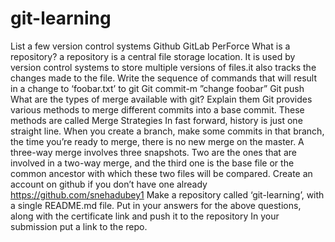 # git-learning
List a few version control systems 
Github
GitLab
PerForce
What is a repository? 
a repository is a central file storage location. It is used by version control systems to  store multiple versions of files.it also tracks the changes made to the file.
Write the sequence of commands that will result in a change to ‘foobar.txt’ to git 
Git commit-m ”change foobar”
Git push
What are the types of merge available with git? Explain them 
Git provides various methods to merge different commits into a base commit. These methods are called Merge Strategies In fast forward, history is just one straight line. When you create a branch, make some commits in that branch, the time you’re ready to merge, there is no new merge on the master. A three-way merge involves three snapshots. Two are the ones that are involved in a two-way merge, and the third one is the base file or the common ancestor with which these two files will be compared.
Create an account on github if you don’t have one already 
https://github.com/snehadubey1
Make a repository called ‘git-learning’, with a single README.md file. 
Put in your answers for the above questions, along with the certificate link and push it to the repository 
In your submission put a link to the repo. 

